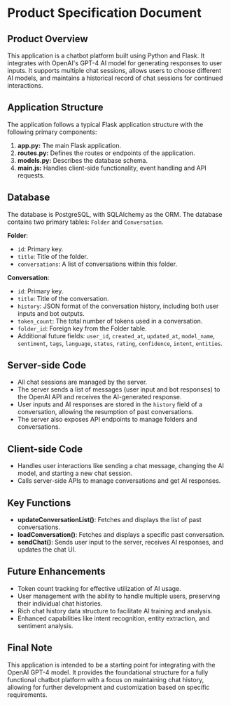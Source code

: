 # Product Specification Document

## Product Overview

This application is a chatbot platform built using Python and Flask. It integrates with OpenAI's GPT-4 AI model for generating responses to user inputs. It supports multiple chat sessions, allows users to choose different AI models, and maintains a historical record of chat sessions for continued interactions.

## Application Structure

The application follows a typical Flask application structure with the following primary components:

1. **app.py:** The main Flask application.
2. **routes.py:** Defines the routes or endpoints of the application.
3. **models.py:** Describes the database schema.
4. **main.js:** Handles client-side functionality, event handling and API requests.

## Database

The database is PostgreSQL, with SQLAlchemy as the ORM. The database contains two primary tables: `Folder` and `Conversation`.

**Folder**:
- `id`: Primary key.
- `title`: Title of the folder.
- `conversations`: A list of conversations within this folder.

**Conversation**:
- `id`: Primary key.
- `title`: Title of the conversation.
- `history`: JSON format of the conversation history, including both user inputs and bot outputs.
- `token_count`: The total number of tokens used in a conversation.
- `folder_id`: Foreign key from the Folder table.
- Additional future fields: `user_id`, `created_at`, `updated_at`, `model_name`, `sentiment`, `tags`, `language`, `status`, `rating`, `confidence`, `intent`, `entities`.

## Server-side Code

- All chat sessions are managed by the server. 
- The server sends a list of messages (user input and bot responses) to the OpenAI API and receives the AI-generated response.
- User inputs and AI responses are stored in the `history` field of a conversation, allowing the resumption of past conversations.
- The server also exposes API endpoints to manage folders and conversations.

## Client-side Code

- Handles user interactions like sending a chat message, changing the AI model, and starting a new chat session.
- Calls server-side APIs to manage conversations and get AI responses.

## Key Functions

- **updateConversationList()**: Fetches and displays the list of past conversations.
- **loadConversation()**: Fetches and displays a specific past conversation.
- **sendChat()**: Sends user input to the server, receives AI responses, and updates the chat UI.

## Future Enhancements

- Token count tracking for effective utilization of AI usage.
- User management with the ability to handle multiple users, preserving their individual chat histories.
- Rich chat history data structure to facilitate AI training and analysis.
- Enhanced capabilities like intent recognition, entity extraction, and sentiment analysis.

## Final Note

This application is intended to be a starting point for integrating with the OpenAI GPT-4 model. It provides the foundational structure for a fully functional chatbot platform with a focus on maintaining chat history, allowing for further development and customization based on specific requirements.
